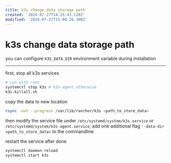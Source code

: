 ```yaml
---
title: k3s change data storage path
created: '2024-07-27T14:25:43.128Z'
modified: '2024-07-27T15:08:26.308Z'
---
```


# k3s change data storage path

you can configure `K3S_DATA_DIR` environment variable during installation

---

first, stop all k3s services

```bash
# run with root
systemctl stop k3s # k3s-agent otherwise
k3s-killall.sh
```

copy the data to new location

```bash
rsync -avh --progress /var/lib/rancher/k3s <path_to_store_data>
```

then modify the service file under `/etc/systemd/system/k3s.service` or `/etc/systemd/system/k3s-agent.service`, add one additional flag `--data-dir <path_to_store_data>` to the commandline

restart the service after done

```bash
systemctl daemon-reload
systemctl start k3s
```

